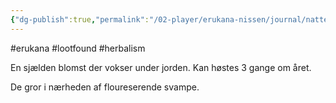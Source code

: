```yaml
---
{"dg-publish":true,"permalink":"/02-player/erukana-nissen/journal/natteblommer/"}
---
```


#erukana #lootfound #herbalism 

En sjælden blomst der vokser under jorden. 
Kan høstes 3 gange om året.

De gror i nærheden af floureserende svampe.